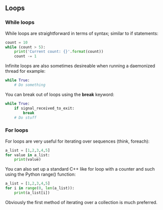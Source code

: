 ## Loops

### While loops

While loops are straightforward in terms of syntax; similar to if statements:

```python
count = 10
while (count > 5):
    print('Current count: {}'.format(count))
    count -= 1
```

Infinite loops are also sometimes desireable when running a daemonized thread for example:

```python
while True:
    # Do something
```

You can break out of loops using the **break** keyword:

```python
while True:
    if signal_received_to_exit:
        break
    # Do stuff
```

### For loops

For loops are very useful for iterating over sequences (think, foreach):

```python
a_list = [1,2,3,4,5]
for value in a_list:
    print(value)
```

You can also set up a standard C++ like for loop with a counter and such using the Python range() function:

```python
a_list = [1,2,3,4,5]
for i in range(0, len(a_list)):
    print(a_list[i])
```

Obviously the first method of iterating over a collection is much preferred.
